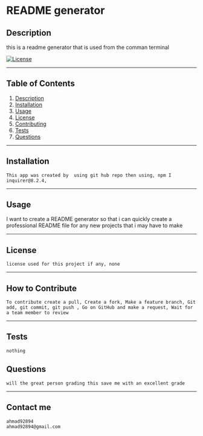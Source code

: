 
# README generator
 
## Description
this is a readme generator that is used from the comman terminal

[![License](https://img.shields.io/badge/License-Boost%201.0-lightblue.svg)](https://www.boost.org/LICENSE_1_0.txt)

---
## Table of Contents 
    
    
   1. [Description](#description)
   2. [Installation](#installation)
   3. [Usage](#usage)
   4. [License](#license)
   5. [Contributing](#contributing)
   6. [Tests](#tests)
   7. [Questions](#questions)

---
## Installation
    This app was created by  using git hub repo then using, npm I inquirer@8.2.4,
    
---
## Usage
 I want to create a README generator 
 so that i can quickly create a professional README file 
 for any new projects that i may have to make
  
    
---
## License
    license used for this project if any, none
    
    
---    
## How to Contribute
    To contribute create a pull, Create a fork, Make a feature branch, Git add, git commit, git push , Go on GitHub and make a request, Wait for a team member to review
    
---   
## Tests
    nothing
    
## Questions
    will the great person grading this save me with an excellent grade 
---
## Contact me
    ahmad92894
    ahmad92894@gmail.com
